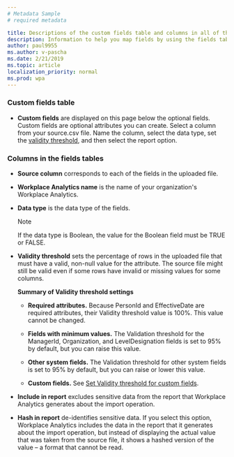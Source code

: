 ```yaml
---
# Metadata Sample
# required metadata

title: Descriptions of the custom fields table and columns in all of the fields tables
description: Information to help you map fields by using the fields tables.   
author: paul9955
ms.author: v-pascha
ms.date: 2/21/2019
ms.topic: article
localization_priority: normal 
ms.prod: wpa
---
```


### Custom fields table

* **Custom fields** are displayed on this page below the optional fields. Custom fields are optional attributes you can create. Select a column from your source.csv file. Name the column, select the data type, set the [validity threshold](#set-validity-threshold-for-custom-fields), and then select the report option.

### Columns in the fields tables

* **Source column** corresponds to each of the fields in the uploaded file.
* **Workplace Analytics name** is the name of your organization's Workplace Analytics.

* **Data type** is the data type of the fields.

   >[!Note]
   >If the data type is Boolean, the value for the Boolean field must be TRUE or FALSE.

* **Validity threshold** sets the percentage of rows in the uploaded file that must have a valid, non-null value for the attribute. The source file might still be valid even if some rows have invalid or missing values for some columns.

   <b>Summary of Validity threshold settings</b>

   * **Required attributes.** Because PersonId and EffectiveDate are required attributes, their Validity threshold value is 100%. This value cannot be changed.

   * **Fields with minimum values.** The Validation threshold for the ManagerId, Organization, and LevelDesignation fields is set to 95% by default, but you can raise this value.

   * **Other system fields.** The Validation threshold for other system fields is set to 95% by default, but you can raise or lower this value.

   * **Custom fields.** See [Set Validity threshold for custom fields](#set-validity-threshold-for-custom-fields). 

* **Include in report** excludes sensitive data from the report that Workplace Analytics generates about the import operation.  

* **Hash in report** de-identifies sensitive data. If you select this option, Workplace Analytics includes the data in the report that it generates about the import operation, but instead of displaying the actual value that was taken from the source file, it shows a hashed version of the value – a format that cannot be read.